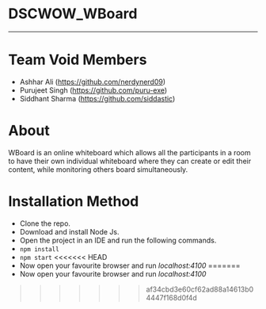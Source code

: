 # DSCWOW_WBoard
---
# Team Void Members
- Ashhar Ali (https://github.com/nerdynerd09)
- Purujeet Singh (https://github.com/puru-exe)
- Siddhant Sharma (https://github.com/siddastic)
 
 # About 
  
 WBoard is an online whiteboard which allows all the participants in a room to have their own individual whiteboard where they can create or edit their content,
 while monitoring others board simultaneously.
 
 # Installation Method
 
 - Clone the repo.
 - Download and install Node Js.
 - Open the project in an IDE and run the following commands.
 - ```npm install```
 - ```npm start```
<<<<<<< HEAD
 - Now open your favourite browser and run _localhost:4100_
=======
 - Now open your favourite browser and run _localhost:4100_
>>>>>>> af34cbd3e60cf62ad88a14613b04447f168d0f4d
